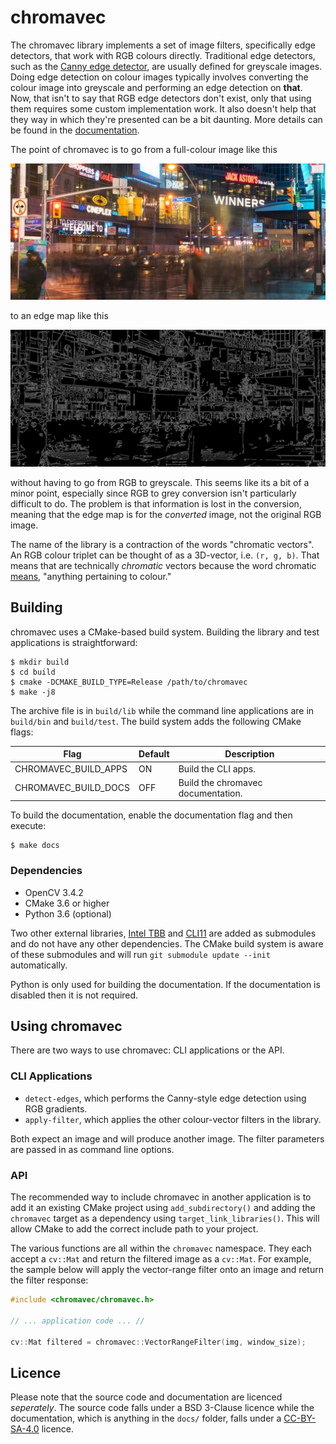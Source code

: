 # chromavec

The chromavec library implements a set of image filters, specifically edge
detectors, that work with RGB colours directly.  Traditional edge detectors,
such as the [Canny edge detector](https://en.wikipedia.org/wiki/Canny_edge_detector),
are usually defined for greyscale images.  Doing edge detection on colour images
typically involves converting the colour image into greyscale and performing an
edge detection on **that**.  Now, that isn't to say that RGB edge detectors
don't exist, only that using them requires some custom implementation work.  It
also doesn't help that they way in which they're presented can be a bit
daunting.  More details can be found in the [documentation](docs/).

The point of chromavec is to go from a full-colour image like this

![yonge-dundas](docs/thumb/yonge-dundas.jpg)

to an edge map like this

![yonge-dundas-edge](docs/thumb/yonge-dundas-edge.png)

without having to go from RGB to greyscale.  This seems like its a bit of a
minor point, especially since RGB to grey conversion isn't particularly
difficult to do. The problem is that information is lost in the conversion,
meaning that the edge map is for the *converted* image, not the original RGB
image.

The name of the library is a contraction of the words "chromatic vectors".  An
RGB colour triplet can be thought of as a 3D-vector, i.e. `(r, g, b)`.  That
means that are technically *chromatic* vectors because the word chromatic
[means](https://www.dictionary.com/browse/chromatic), "anything pertaining to
colour."

## Building

chromavec uses a CMake-based build system.  Building the library and test
applications is straightforward:

```
$ mkdir build
$ cd build
$ cmake -DCMAKE_BUILD_TYPE=Release /path/to/chromavec
$ make -j8
```

The archive file is in `build/lib` while the command line applications are in
`build/bin` and `build/test`.  The build system adds the following CMake flags:

Flag                 | Default   | Description
-------------------- | --------- | -----------
CHROMAVEC_BUILD_APPS | ON        | Build the CLI apps.
CHROMAVEC_BUILD_DOCS | OFF       | Build the chromavec documentation.

To build the documentation, enable the documentation flag and then execute:

```
$ make docs
```

### Dependencies

* OpenCV 3.4.2
* CMake 3.6 or higher
* Python 3.6 (optional)

Two other external libraries, [Intel TBB](https://github.com/01org/tbb/) and
[CLI11](https://github.com/CLIUtils/CLI11) are added as submodules and do not
have any other dependencies.  The CMake build system is aware of these
submodules and will run `git submodule update --init` automatically.

Python is only used for building the documentation.  If the documentation is
disabled then it is not required.

## Using chromavec

There are two ways to use chromavec: CLI applications or the API.

### CLI Applications

* `detect-edges`, which performs the Canny-style edge detection using RGB
  gradients.
* `apply-filter`, which applies the other colour-vector filters in the library.

Both expect an image and will produce another image.  The filter parameters are
passed in as command line options.

### API

The recommended way to include chromavec in another application is to add it an
existing CMake project using `add_subdirectory()` and adding the `chromavec`
target as a dependency using `target_link_libraries()`.  This will allow CMake
to add the correct include path to your project.

The various functions are all within the `chromavec` namespace.  They each
accept a `cv::Mat` and return the filtered image as a `cv::Mat`.  For example,
the sample below will apply the vector-range filter onto an image and return the
filter response:

```c++
#include <chromavec/chromavec.h>

// ... application code ... //

cv::Mat filtered = chromavec::VectorRangeFilter(img, window_size);
```

## Licence

Please note that the source code and documentation are licenced *seperately*.
The source code falls under a BSD 3-Clause licence while the documentation,
which is anything in the `docs/` folder, falls under a [CC-BY-SA-4.0](http://creativecommons.org/licenses/by-sa/4.0/) licence.
